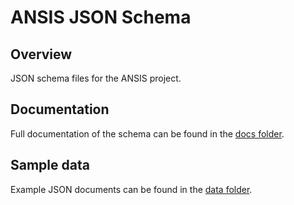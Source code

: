 # ANSIS JSON Schema

## Overview
JSON schema files for the ANSIS project.

## Documentation
Full documentation of the schema can be found in the [docs folder](../docs/README.md).

## Sample data
Example JSON documents can be found in the [data folder](../data/README.md).
